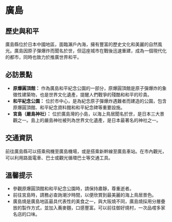 # 廣島

## 歷史與和平

廣島縣位於日本中國地區，面臨瀨戶內海，擁有豐富的歷史文化和美麗的自然風光。廣島因原子彈爆炸而聞名於世，但這座城市在戰後迅速重建，成為一個現代化的都市，同時也致力於推廣世界和平。

## 必訪景點

*   **原爆圓頂館：** 作為廣島和平紀念公園的一部分，原爆圓頂館是原子彈爆炸的象徵性建築物，也是世界文化遺產，提醒人們戰爭的殘酷和和平的珍貴。
*   **和平紀念公園：** 位於市中心，是為紀念原子彈爆炸遇難者而建造的公園，包含原爆圓頂館、和平紀念資料館和和平紀念碑等重要設施。
*   **宮島（嚴島神社）：** 位於廣島灣的小島，以海上鳥居聞名於世，是日本三大景觀之一。島上的嚴島神社被列為世界文化遺產，是日本最著名的神社之一。

## 交通資訊

前往廣島縣可以搭乘飛機至廣島機場，或是搭乘新幹線至廣島車站。在市內觀光，可以利用路面電車、巴士或觀光循環巴士等交通工具。

## 溫馨提示

*   參觀原爆圓頂館和和平紀念公園時，請保持肅靜，尊重逝者。
*   前往宮島時，請務必查詢潮汐時間，以便欣賞到最美麗的海上鳥居景色。
*   廣島燒是廣島地區最具代表性的美食之一，與大阪燒不同，廣島燒採用分層疊放的製作方式，並加入蕎麥麵，口感豐富。可以前往御好燒村，一次品嚐多家名店的口味。
